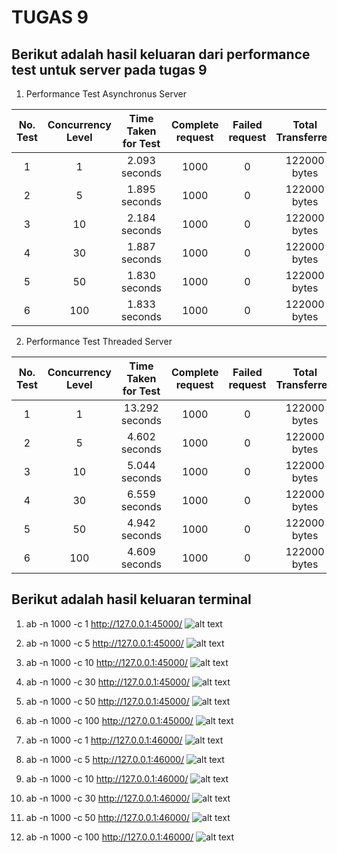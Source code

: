 # TUGAS 9 

## Berikut adalah hasil keluaran dari performance test untuk server pada tugas 9 
1. Performance Test Asynchronus Server

| No. Test | Concurrency Level | Time Taken for Test | Complete request | Failed request | Total Transferred | Request per Second | Time per Request | Time per Request (all concurrent) | Transfer Rate |
| :------: | :---------------: | :-----------------: | :--------------: | :------------: | :---------------: | :----------------: | :--------------: | :-------------------------------: | :-----------: |
| 1  | 1   | 2.093 seconds | 1000  | 0 | 122000 bytes  | 477.80 [#/sec]  | 2.093 [ms]  | 2.093 [ms] | 59.92 [Kbytes/sec] |
| 2  | 5   | 1.895 seconds | 1000  | 0 | 122000 bytes  | 527.71 [#/sec]  | 9.475 [ms]  | 1.895 [ms] | 62.87 [Kbytes/sec] |
| 3  | 10  | 2.184 seconds | 1000  | 0 | 122000 bytes  | 457.82 [#/sec]  | 21.843 [ms] | 2.184 [ms] | 54.54 [Kbytes/sec] |
| 4  | 30  | 1.887 seconds | 1000  | 0 | 122000 bytes  | 529.97 [#/sec]  | 56.607 [ms] | 1.887 [ms] | 63.14 [Kbytes/sec] |
| 5  | 50  | 1.830 seconds | 1000  | 0 | 122000 bytes  | 546.33 [#/sec]  | 91.519 [ms] | 1.830 [ms] | 65.09 [Kbytes/sec] |
| 6  | 100 | 1.833 seconds | 1000  | 0 | 122000 bytes  | 543.43 [#/sec]  | 183.341 [ms]| 1.833 [ms] | 64.98 [Kbytes/sec] |

2. Performance Test Threaded Server

| No. Test | Concurrency Level | Time Taken for Test | Complete request | Failed request | Total Transferred | Request per Second | Time per Request | Time per Request (all concurrent) | Transfer Rate |
| :------: | :---------------: | :-----------------: | :--------------: | :------------: | :---------------: | :----------------: | :--------------: | :-------------------------------: | :-----------: |
| 1  | 1   | 13.292 seconds| 1000  | 0 | 122000 bytes | 75.23 [#/sec]  | 13.292 [ms]  | 13.292 [ms] | 8.96 [Kbytes/sec] |
| 2  | 5   | 4.602 seconds | 1000  | 0 | 122000 bytes | 217.29 [#/sec] | 23.010 [ms]  | 4.602 [ms] | 25.89 [Kbytes/sec] |
| 3  | 10  | 5.044 seconds | 1000  | 0 | 122000 bytes | 198.25 [#/sec] | 50.441 [ms]  | 5.044 [ms] | 23.62 [Kbytes/sec] |
| 4  | 30  | 6.559 seconds | 1000  | 0 | 122000 bytes | 152.47 [#/sec] | 196.765 [ms] | 6.559 [ms] | 18.16 [Kbytes/sec] |
| 5  | 50  | 4.942 seconds | 1000  | 0 | 122000 bytes | 202.33 [#/sec] | 247.120 [ms] | 4.942 [ms] | 24.11 [Kbytes/sec] |
| 6  | 100 | 4.609 seconds | 1000  | 0 | 122000 bytes | 216.95 [#/sec] | 460.931 [ms] | 4.609 [ms] | 25.85 [Kbytes/sec] |

## Berikut adalah hasil keluaran terminal 
1. ab -n 1000 -c 1 http://127.0.0.1:45000/
![alt text](https://github.com/bellasih/PROGJAR_05111740000117/blob/master/Tugas9/Screenshot/Async/r1000_c1.PNG)

2. ab -n 1000 -c 5 http://127.0.0.1:45000/
![alt text](https://github.com/bellasih/PROGJAR_05111740000117/blob/master/Tugas9/Screenshot/Async/r1000_c5.PNG)

3. ab -n 1000 -c 10 http://127.0.0.1:45000/
![alt text](https://github.com/bellasih/PROGJAR_05111740000117/blob/master/Tugas9/Screenshot/Async/r1000_c10.PNG)

4. ab -n 1000 -c 30 http://127.0.0.1:45000/
![alt text](https://github.com/bellasih/PROGJAR_05111740000117/blob/master/Tugas9/Screenshot/Async/r1000_c30.PNG)

5. ab -n 1000 -c 50 http://127.0.0.1:45000/
![alt text](https://github.com/bellasih/PROGJAR_05111740000117/blob/master/Tugas9/Screenshot/Async/r1000_c50.PNG)

6. ab -n 1000 -c 100 http://127.0.0.1:45000/
![alt text](https://github.com/bellasih/PROGJAR_05111740000117/blob/master/Tugas9/Screenshot/Async/r1000_c100.PNG)

7. ab -n 1000 -c 1 http://127.0.0.1:46000/
![alt text](https://github.com/bellasih/PROGJAR_05111740000117/blob/master/Tugas9/Screenshot/Thread/r1000_c1.PNG)

8. ab -n 1000 -c 5 http://127.0.0.1:46000/
![alt text](https://github.com/bellasih/PROGJAR_05111740000117/blob/master/Tugas9/Screenshot/Thread/r1000_c5.PNG)

9. ab -n 1000 -c 10 http://127.0.0.1:46000/
![alt text](https://github.com/bellasih/PROGJAR_05111740000117/blob/master/Tugas9/Screenshot/Thread/r1000_c10.PNG)

10. ab -n 1000 -c 30 http://127.0.0.1:46000/
![alt text](https://github.com/bellasih/PROGJAR_05111740000117/blob/master/Tugas9/Screenshot/Thread/r1000_c30.PNG)

11. ab -n 1000 -c 50 http://127.0.0.1:46000/
![alt text](https://github.com/bellasih/PROGJAR_05111740000117/blob/master/Tugas9/Screenshot/Thread/r1000_c50.PNG)

12. ab -n 1000 -c 100 http://127.0.0.1:46000/
![alt text](https://github.com/bellasih/PROGJAR_05111740000117/blob/master/Tugas9/Screenshot/Thread/r1000_c100.PNG)
